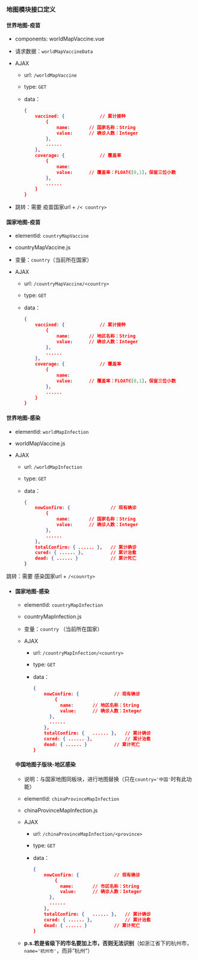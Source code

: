 ### 地图模块接口定义

#### 世界地图-疫苗

- components: worldMapVaccine.vue

- 请求数据：`worldMapVaccineData`

- AJAX

  - url: `/worldMapVaccine`

  - type: `GET`

  - data：

    ```json
    {
        vaccined: {				// 累计接种
            {
            	name:		// 国家名称：String
            	value:		// 确诊人数：Integer
        	},
        	......
        },
        coverage: {				// 覆盖率
         	{
            	name:
            	value:		// 覆盖率：FLOAT∈[0,1]，保留三位小数
        	},
        	......
        }
    }
    ```

- 跳转：需要 疫苗国家url + `/< country>`

#### 国家地图-疫苗

- elementId: `countryMapVaccine`

- countryMapVaccine.js

- 变量：`country`（当前所在国家）

- AJAX

  - url: `/countryMapVaccine/<country>`

  - type: `GET`

  - data：

    ```json
    {
        vaccined: {				// 累计接种
            {
            	name:		// 地区名称：String
            	value:		// 确诊人数：Integer
        	},
        	......
        },
        coverage: {				// 覆盖率
         	{
            	name:
            	value:		// 覆盖率：FLOAT∈[0,1]，保留三位小数
        	},
        	......
        }
    }
    ```

#### 世界地图-感染

- elementId: `worldMapInfection`

- worldMapVaccine.js

- AJAX

  - url: `/worldMapInfection`

  - type: `GET`

  - data：

    ```json
    {
        nowConfirm: {				// 现有确诊
            {
            	name:		// 国家名称：String
            	value:		// 确诊人数：Integer
        	},
        	......
        },
        totalConfirm: {	...... },	// 累计确诊
        cured: { ...... },			// 累计治愈
        dead: { ...... }			// 累计死亡
    }
    ```

跳转：需要 感染国家url + `/<counrty>` 

- #### 国家地图-感染

  - elementId: `countryMapInfection`

  - countryMapInfection.js

  - 变量：`country` （当前所在国家）

  - AJAX

    - url: `/countryMapInfection/<country>`

    - type: `GET`

    - data：

      ```json
      {
          nowConfirm: {				// 现有确诊
              {
              	name:		// 地区名称：String
              	value:		// 确诊人数：Integer
          	},
          	......
          },
          totalConfirm: {	...... },	// 累计确诊
          cured: { ...... },			// 累计治愈
          dead: { ...... }			// 累计死亡
      }
      ```

  #### 中国地图子版块-地区感染

  - 说明：与国家地图同板块，进行地图替换（只在`country='中国'`时有此功能）

  - elementId: `chinaProvinceMapInfection`

  - chinaProvinceMapInfection.js

  - AJAX

    - url: `/chinaProvinceMapInfection/<province>`

    - type: `GET`

    - data：

      ```json
      {
          nowConfirm: {				// 现有确诊
              {
              	name:		// 市区名称：String
              	value:		// 确诊人数：Integer
          	},
          	......
          },
          totalConfirm: {	...... },	// 累计确诊
          cured: { ...... },			// 累计治愈
          dead: { ...... }			// 累计死亡
      }
      ```

  - **p.s.若是省级下的市名要加上市，否则无法识别**（如浙江省下的杭州市，`name='杭州市'`，而非”杭州“）


